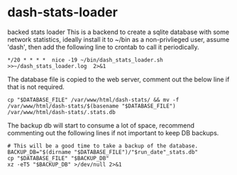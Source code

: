 # dash-stats-loader
backed stats loader
This is a backend to create a sqlite database with some network statistics, ideally install it to ~/bin as a non-privlieged user, assume 'dash', then add the following line to crontab to call it periodically.

    */20 * * * *  nice -19 ~/bin/dash_stats_loader.sh >>~/dash_stats_loader.log  2>&1

The database file is copied to the web server, comment out the below line if that is not required.

    cp "$DATABASE_FILE" /var/www/html/dash-stats/ && mv -f /var/www/html/dash-stats/$(basename "$DATABASE_FILE") /var/www/html/dash-stats/.stats.db

The backup db will start to consume a lot of space, recommend commenting out the following lines if not important to keep DB backups.

    # This will be a good time to take a backup of the database.
    BACKUP_DB="$(dirname "$DATABASE_FILE")/"$run_date"_stats.db"
    cp "$DATABASE_FILE" "$BACKUP_DB"
    xz -eT5 "$BACKUP_DB" >/dev/null 2>&1
